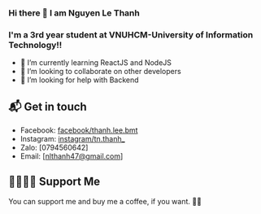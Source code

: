### Hi there 👋 I am Nguyen Le Thanh

### I'm a 3rd year student at VNUHCM-University of Information Technology!!

<!--
**ThanhLeNguyenUIT/ThanhLeNguyenUIT** is a ✨ _special_ ✨ repository because its `README.md` (this file) appears on your GitHub profile.

Here are some ideas to get you started:
-->
- 🌱 I’m currently learning ReactJS and NodeJS
- 👯 I’m looking to collaborate on other developers
- 🤔 I’m looking for help with Backend

## 📬 Get in touch

- Facebook: [facebook/thanh.lee.bmt][1]
- Instagram: [instagram/tn.thanh_][2]
- Zalo: [0794560642]
- Email: [nlthanh47@gmail.com]

## 🤜🏻🤛🏻 Support Me

You can support me and buy me a coffee, if you want. 🙏🏻

[1]:
  https://www.facebook.com/thanh.lee.bmt/
[2]: https://www.instagram.com/tn.thanh_/

